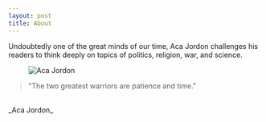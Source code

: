 ```yaml
---
layout: post
title: About
---
```


Undoubtedly one of the great minds of our time, Aca Jordon challenges his readers to think deeply on topics of politics, religion, war, and science.

<figure>
  <img alt="Aca Jordon" src="https://i.ytimg.com/vi/XrWuFUSELrg/maxresdefault.jpg" />
</figure>

>"The two greatest warriors are patience and time."
<br>
_Aca Jordon_
